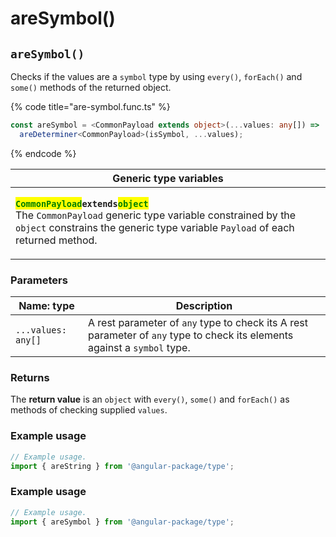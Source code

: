 # areSymbol()

## `areSymbol()`

Checks if the values are a `symbol` type by using `every()`, `forEach()` and `some()` methods of the returned object.

{% code title="are-symbol.func.ts" %}
```typescript
const areSymbol = <CommonPayload extends object>(...values: any[]) =>
  areDeterminer<CommonPayload>(isSymbol, ...values);
```
{% endcode %}

| Generic type variables                                                                                                                                                                                                                                                                                                                                                            |
| --------------------------------------------------------------------------------------------------------------------------------------------------------------------------------------------------------------------------------------------------------------------------------------------------------------------------------------------------------------------------------- |
| <p><mark style="color:green;"><strong><code>CommonPayload</code></strong></mark><strong><code>extends</code></strong><mark style="color:green;"><strong><code>object</code></strong></mark><br>The <code>CommonPayload</code> generic type variable constrained by the <code>object</code> constrains the generic type variable <code>Payload</code> of each returned method.</p> |

### Parameters

| Name: type         | Description                                                                                                               |
| ------------------ | ------------------------------------------------------------------------------------------------------------------------- |
| `...values: any[]` | A rest parameter of `any` type to check its A rest parameter of `any` type to check its elements against a `symbol` type. |

### Returns

The **return value** is an `object` with `every()`, `some()` and `forEach()` as methods of checking supplied `values`.

### Example usage

```typescript
// Example usage.
import { areString } from '@angular-package/type';


```



### Example usage

```typescript
// Example usage.
import { areSymbol } from '@angular-package/type';


```

